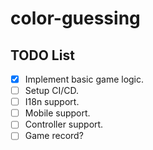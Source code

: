# color-guessing
## TODO List
- [x] Implement basic game logic.
- [ ] Setup CI/CD.
- [ ] I18n support.
- [ ] Mobile support.
- [ ] Controller support.
- [ ] Game record?
